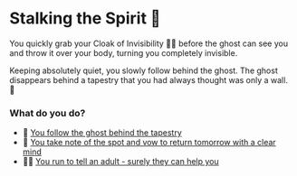 # Stalking the Spirit 😬

You quickly grab your Cloak of Invisibility 😶‍🌫️ before the ghost can see you and throw it over your body, turning you completely invisible. 

Keeping absolutely quiet, you slowly follow behind the ghost. The ghost disappears behind a tapestry that you had always thought was only a wall. 🧱

### What do you do?

- 🤔 [You follow the ghost behind the tapestry](./scene4.md)
- 📝 [You take note of the spot and vow to return tomorrow with a clear mind](./scene7.md)
- 🏃‍♂️ [You run to tell an adult - surely they can help you](./scene6.md)